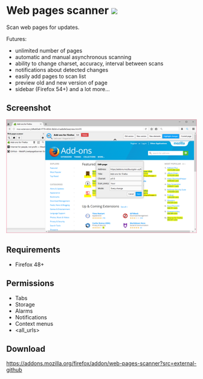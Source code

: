 # Web pages scanner ![](https://img.shields.io/badge/AMO-v.1.4.0-blue.svg)
Scan web pages for updates.

Futures:
- unlimited number of pages
- automatic and manual asynchronous scanning
- ability to change charset, accuracy, interval between scans
- notifications about detected changes
- easily add pages to scan list
- preview old and new version of page
- sidebar (Firefox 54+)
and a lot more...

## Screenshot
![](screenshots/1.png)

## Requirements
- Firefox 48+

## Permissions
- Tabs
- Storage
- Alarms
- Notifications
- Context menus
- <all_urls>

## Download
https://addons.mozilla.org/firefox/addon/web-pages-scanner?src=external-github
